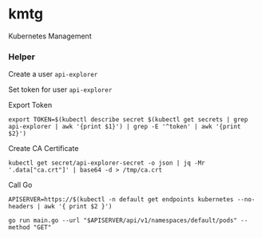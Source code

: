 # kmtg
Kubernetes Management


### Helper

Create a user `api-explorer`

Set token for user `api-explorer`

Export Token

    export TOKEN=$(kubectl describe secret $(kubectl get secrets | grep api-explorer | awk '{print $1}') | grep -E '^token' | awk '{print $2}')

Create CA Certificate

    kubectl get secret/api-explorer-secret -o json | jq -Mr '.data["ca.crt"]' | base64 -d > /tmp/ca.crt

Call Go

    APISERVER=https://$(kubectl -n default get endpoints kubernetes --no-headers | awk '{ print $2 }')

    go run main.go --url "$APISERVER/api/v1/namespaces/default/pods" --method "GET"